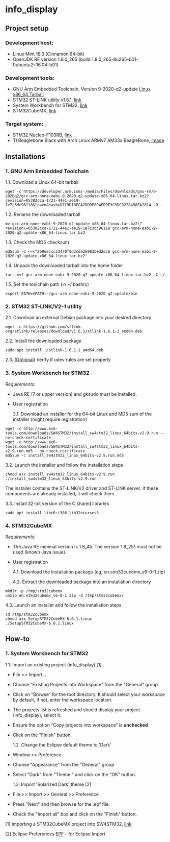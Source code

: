 # info_display

## Project setup

### Development host:
- Linux Mint 18.3 (Cinnamon 64-bit)
- OpenJDK RE version 1.8.0_265 (build 1.8.0_265-8u265-b01-0ubuntu2~16.04-b01)

### Development tools:
- GNU Arm Embedded Toolchain, Version 9-2020-q2-update [Linux x86_64 Tarball](https://developer.arm.com/tools-and-software/open-source-software/developer-tools/gnu-toolchain/gnu-rm/downloads)
- STM32 ST-LINK utility v1.6.1, [link](https://github.com/stlink-org/stlink)
- System Workbench for STM32, [link](https://www.openstm32.org)
- STM32CubeMX, [link](http://www.st.com/stm32cubemx)

### Target system:
- STM32 Nucleo-F103RB, [link](https://www.st.com/en/evaluation-tools/nucleo-f103rb.html)
- TI Beaglebone Black with Arch Linux ARMv7 AM33x BeagleBone, [image](https://archlinuxarm.org/about/downloads)

## Installations

### 1. GNU Arm Embedded Toolchain

  1.1. Download a Linux 64-bit tarball
```
wget -c https://developer.arm.com/-/media/Files/downloads/gnu-rm/9-2020q2/gcc-arm-none-eabi-9-2020-q2-update-x86_64-linux.tar.bz2?revision=05382cca-1721-44e1-ae19-1e7c3dc96118&la=en&hash=D7C9D18FCA2DD9F894FD9F3C3DC9228498FA281A -O -
```
  1.2. Rename the downloaded tarball
```
mv gcc-arm-none-eabi-9-2020-q2-update-x86_64-linux.tar.bz2\?revision\=05382cca-1721-44e1-ae19-1e7c3dc96118 gcc-arm-none-eabi-9-2020-q2-update-x86_64-linux.tar.bz2
```
  1.3. Check the MD5 checksum
```
md5sum -c <<<"2b9eeccc33470f9d3cda26983b9d2dc6 gcc-arm-none-eabi-9-2020-q2-update-x86_64-linux.tar.bz2"
```
  1.4. Unpack the downloaded tarball into the home folder
```
tar -xvf gcc-arm-none-eabi-9-2020-q2-update-x86_64-linux.tar.bz2 -C ~/
```
  1.5. Set the toolchain path (in ~/.bashrc)
```
export PATH=$PATH:~/gcc-arm-none-eabi-9-2020-q2-update/bin
```

### 2. STM32 ST-LINK/V2-1 utility

  2.1. Download an external Debian package into your desired directory

```
wget -c https://github.com/stlink-org/stlink/releases/download/v1.6.1/stlink-1.6.1-1_amd64.deb
```

  2.2. Install the downloaded package

```
sudo apt install ./stlink-1.6.1-1_amd64.deb

```

  2.3. ([Optional](https://github.com/stlink-org/stlink/blob/develop/doc/tutorial.md)) Verify if udev rules are set properly

### 3. System Workbench for STM32

*Requirements:*
- Java RE (7 or upper version) and gksudo must be installed.
- User registration

  3.1. Download an installer for the 64-bit Linux and MD5 sum of the installer (might require registration)

```
wget -c http://www.ac6-tools.com/downloads/SW4STM32/install_sw4stm32_linux_64bits-v2.9.run --no-check-certificate
wget -c http://www.ac6-tools.com/downloads/SW4STM32/install_sw4stm32_linux_64bits-v2.9.run.md5 --no-check-certificate
md5sum -c install_sw4stm32_linux_64bits-v2.9.run.md5
```

  3.2. Launch the installer and follow the installation steps

```
chmod a+x install_sw4stm32_linux_64bits-v2.9.run
./install_sw4stm32_linux_64bits-v2.9.run
```

The installer contains the ST-LINK/V2 driver and ST-LINK server, if these components are already installed, it will check them.

  3.3. Install 32-bit version of the C shared libraries

```
sudo apt install libc6:i386 lib32ncurses5
```

### 4. STM32CubeMX

*Requirements:*
- The Java RE minimal version is 1.8_45. The version 1.8_251 must not be used (known Java issue).
- User registration

  4.1. Download the installation package (eg, en.stm32cubemx_v6-0-1.zip)

  4.2. Extract the downloaded package into an installation directory

```
mkdir -p /tmp/stm32cubemx
unzip en.stm32cubemx_v6-0-1.zip -d /tmp/stm32cubemx/
```

  4.3. Launch an installer and follow the installation steps

```
cd /tmp/stm32cubemx
chmod a+x SetupSTM32CubeMX-6.0.1.linux
./SetupSTM32CubeMX-6.0.1.linux
```

## How-to

### 1. System Workbench for STM32

  1.1. Import an existing project (info_display) [1]

- File >> Import...
- Choose "Existing Projects into Workspace" from the "General" group
- Click on “Browse” for the root directory. It should select your workspace by default, if not, enter the workspace location.
- The projects list is refreshed and should display your project (info_display), select it.
- Ensure the option “Copy projects into workspace” is **unchecked**
- Click on the "Finish" button.

  1.2. Change the Eclipse default theme to 'Dark'

- Window >> Preference
- Choose "Appearance" from the "General" group
- Select "Dark" from "Theme:" and click on the "OK" button.

  1.3. Import 'Solarized Dark' theme [2]

- File >> Import >> General >> Preference
- Press "Next" and then browse for the .epf file.
- Check the "Import all" box and click on the "Finish" button.

[1] Importing a STM32CubeMX project into SW4STM32, [link](https://www.openstm32.org/Importing%2Ba%2BSTCubeMX%2Bgenerated%2Bproject)

[2] Eclipse Preferences [EPF](http://www.eclipsecolorthemes.org/?view=theme&id=1115) - for Eclipse Import
